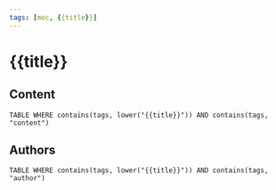```yaml
---
tags: [moc, {{title}}]
---
```


# {{title}}

## Content
```dataview
TABLE WHERE contains(tags, lower("{{title}}")) AND contains(tags, "content")
```

## Authors
```dataview
TABLE WHERE contains(tags, lower("{{title}}")) AND contains(tags, "author")
```